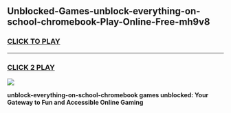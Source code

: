 
## Unblocked-Games-unblock-everything-on-school-chromebook-Play-Online-Free-mh9v8
<h3>
<a href="https://premium76.site?title=unblock-everything-on-school-chromebook&ref=26A">CLICK TO PLAY</a></h3>
<hr>

<h3>
<a href="https://premium76.site?title=unblock-everything-on-school-chromebook&ref=26A">CLICK 2 PLAY</a>
  
</h3>

<a href="https://premium76.site?title=unblock-everything-on-school-chromebook&ref=26A"><img src="https://clearcache.store/games.png"></a>


**unblock-everything-on-school-chromebook games unblocked: Your Gateway to Fun and Accessible Online Gaming**
